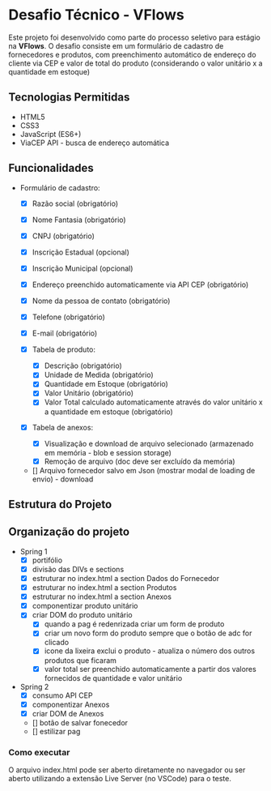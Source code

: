 # Desafio Técnico - VFlows

Este projeto foi desenvolvido como parte do processo seletivo para estágio na **VFlows**. O desafio consiste em um formulário de cadastro de fornecedores e produtos, com preenchimento automático de endereço do cliente via CEP e valor de total do produto (considerando o valor unitário x a quantidade em estoque)

## Tecnologias Permitidas

- HTML5
- CSS3
- JavaScript (ES6+)
- ViaCEP API - busca de endereço automática

## Funcionalidades
- Formulário de cadastro: 
  - [x] Razão social (obrigatório)
  - [x] Nome Fantasia (obrigatório)
  - [x] CNPJ (obrigatório)
  - [x] Inscrição Estadual (opcional)
  - [x] Inscrição Municipal (opcional)
  - [x] Endereço preenchido automaticamente via API CEP (obrigatório)
  - [x] Nome da pessoa de contato (obrigatório)
  - [x] Telefone (obrigatório)
  - [x] E-mail (obrigatório)

  - [x] Tabela de produto:
    - [x] Descrição (obrigatório)
    - [x] Unidade de Medida (obrigatório)
    - [x] Quantidade em Estoque (obrigatório)
    - [x] Valor Unitário (obrigatório)
    - [x] Valor Total calculado automaticamente através do valor unitário x a quantidade em estoque (obrigatório)
  
  - [x] Tabela de anexos:
    - [x] Visualização e download de arquivo selecionado (armazenado em memória - blob e session storage)
    - [x] Remoção de arquivo (doc deve ser excluído da memória)
  
  - [] Arquivo fornecedor salvo em Json (mostrar modal de loading de envio) - download


## Estrutura do Projeto

## Organização do projeto

- Spring 1
    - [x] portifólio
    - [x] divisão das DIVs e sections
    - [x] estruturar no index.html a section Dados do Fornecedor
    - [x] estruturar no index.html a section Produtos
    - [x] estruturar no index.html a section Anexos
    - [x] componentizar produto unitário
    - [x] criar DOM do produto unitário
      - [x] quando a pag é redenrizada criar um form de produto
      - [x] criar um novo form do produto sempre que o botão de adc for clicado
      - [x] icone da lixeira exclui o produto - atualiza o número dos outros produtos que ficaram
      - [x] valor total ser preenchido automaticamente a partir dos valores fornecidos de quantidade e valor unitário
  
- Spring 2
  - [x] consumo API CEP
  - [x] componentizar Anexos
  - [x] criar DOM de Anexos
  - [] botão de salvar fonecedor
  - [] estilizar pag
  
### Como executar
O arquivo index.html pode ser aberto diretamente no navegador ou ser aberto utilizando a extensão Live Server (no VSCode) para o teste.